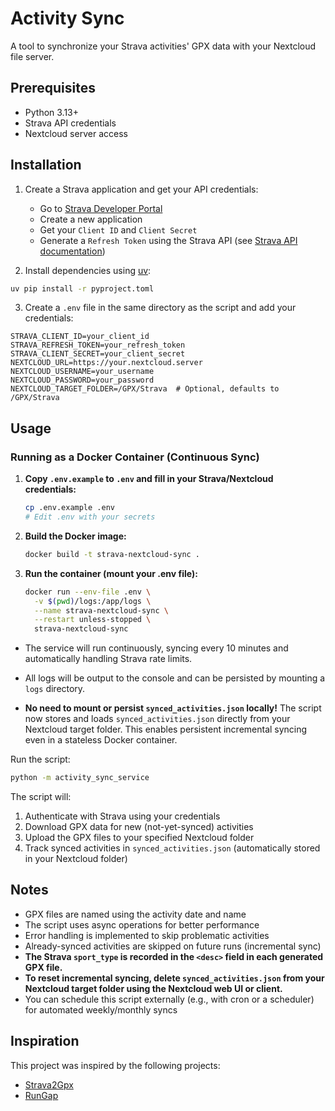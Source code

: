 # Activity Sync

A tool to synchronize your Strava activities' GPX data with your Nextcloud file server.

## Prerequisites

- Python 3.13+
- Strava API credentials
- Nextcloud server access

## Installation

1. Create a Strava application and get your API credentials:
   - Go to [Strava Developer Portal](https://www.strava.com/settings/api)
   - Create a new application
   - Get your `Client ID` and `Client Secret`
   - Generate a `Refresh Token` using the Strava API (see [Strava API documentation](https://developers.strava.com/docs/authentication/))

2. Install dependencies using [uv](https://github.com/astral-sh/uv):
```bash
uv pip install -r pyproject.toml
```

3. Create a `.env` file in the same directory as the script and add your credentials:
```
STRAVA_CLIENT_ID=your_client_id
STRAVA_REFRESH_TOKEN=your_refresh_token
STRAVA_CLIENT_SECRET=your_client_secret
NEXTCLOUD_URL=https://your.nextcloud.server
NEXTCLOUD_USERNAME=your_username
NEXTCLOUD_PASSWORD=your_password
NEXTCLOUD_TARGET_FOLDER=/GPX/Strava  # Optional, defaults to /GPX/Strava
```

## Usage

### Running as a Docker Container (Continuous Sync)

1. **Copy `.env.example` to `.env` and fill in your Strava/Nextcloud credentials:**

   ```sh
   cp .env.example .env
   # Edit .env with your secrets
   ```

2. **Build the Docker image:**

   ```sh
   docker build -t strava-nextcloud-sync .
   ```

3. **Run the container (mount your .env file):**

   ```sh
   docker run --env-file .env \
     -v $(pwd)/logs:/app/logs \
     --name strava-nextcloud-sync \
     --restart unless-stopped \
     strava-nextcloud-sync
   ```

- The service will run continuously, syncing every 10 minutes and automatically handling Strava rate limits.

- All logs will be output to the console and can be persisted by mounting a `logs` directory.
- **No need to mount or persist `synced_activities.json` locally!** The script now stores and loads `synced_activities.json` directly from your Nextcloud target folder. This enables persistent incremental syncing even in a stateless Docker container.


Run the script:
```bash
python -m activity_sync_service
```

The script will:
1. Authenticate with Strava using your credentials
2. Download GPX data for new (not-yet-synced) activities
3. Upload the GPX files to your specified Nextcloud folder
4. Track synced activities in `synced_activities.json` (automatically stored in your Nextcloud folder)

## Notes

- GPX files are named using the activity date and name
- The script uses async operations for better performance
- Error handling is implemented to skip problematic activities
- Already-synced activities are skipped on future runs (incremental sync)
- **The Strava `sport_type` is recorded in the `<desc>` field in each generated GPX file.**
- **To reset incremental syncing, delete `synced_activities.json` from your Nextcloud target folder using the Nextcloud web UI or client.**
- You can schedule this script externally (e.g., with cron or a scheduler) for automated weekly/monthly syncs

## Inspiration

This project was inspired by the following projects:

* [Strava2Gpx](https://github.com/Jime567/strava2gpx)
* [RunGap](https://www.rungap.com)
